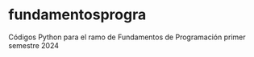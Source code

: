 # fundamentosprogra
Códigos Python para el ramo de Fundamentos de Programación primer semestre 2024
